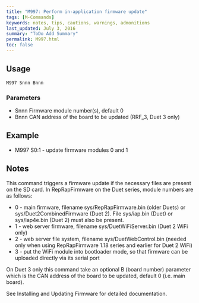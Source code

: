 ```yaml
---
title: "M997: Perform in-application firmware update" 
tags: [M-Commands]
keywords: notes, tips, cautions, warnings, admonitions
last_updated: July 3, 2016
summary: "ToDo Add Summary"
permalink: M997.html
toc: false
---
```



## Usage ##
```
M997 Snnn Bnnn
```

### Parameters ###

+ Snnn Firmware module number(s), default 0
+ Bnnn CAN address of the board to be updated (RRF_3, Duet 3 only)

## Example ##

+ M997 S0:1 - update firmware modules 0 and 1

## Notes ##

This command triggers a firmware update if the necessary files are present on the SD card. In RepRapFirmware on the Duet series, module numbers are as follows:

+ 0 - main firmware, filename sys/RepRapFirmware.bin (older Duets) or sys/Duet2CombinedFirmware (Duet 2). File sys/iap.bin (Duet) or sys/iap4e.bin (Duet 2) must also be present.
+ 1 - web server firmware, filename sys/DuetWiFiServer.bin (Duet 2 WiFi only)
+ 2 - web server file system, filename sys/DuetWebControl.bin (needed only when using RepRapFirmware 1.18 series and earlier for Duet 2 WiFi)
+ 3 - put the WiFi module into bootloader mode, so that firmware can be uploaded directly via its serial port

On Duet 3 only this command take an optional B (board number) parameter which is the CAN address of the board to be updated, default 0 (i.e. main board).

See Installing and Updating Firmware for detailed documentation.
